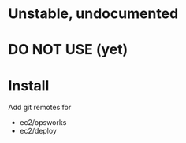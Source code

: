 Unstable, undocumented
====
DO NOT USE (yet)
====




Install
====

Add git remotes for

- ec2/opsworks
- ec2/deploy


